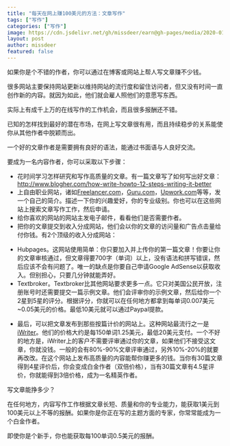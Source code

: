```yaml
---
title: "每天在网上赚100美元的方法：文章写作"
tags: ["写作"]
categories: ["写作"]
image: https://cdn.jsdelivr.net/gh/missdeer/earn@gh-pages/media/2020-01-07/write-article.jpg
layout: post
author: missdeer
featured: false
---
```


如果你是个不错的作者，你可以通过在博客或网站上帮人写文章赚不少钱。

很多网站主要保持网站更新以维持网站的流行度和留住访问者，但又没有时间一直创作新的内容。就因为如此，他们就会雇人照他们的意愿写东西。

实际上有成千上万的在线写作的工作机会，而且很多报酬还不错。

已知的怎样找到最好的潜在市场，在网上写文章很有用，而且持续稳步的关系能使你从其他作者中脱颖而出。

一个好的文章作者是需要拥有良好的语法，能通过书面语与人良好交流。

要成为一名内容作者，你可以采取以下步骤：

* 花时间学习怎样研究和写作高质量的文章。有一篇文章写了如何写出好文章： http://www.blogher.com/how-write-howto-12-steps-writing-it-better
* 上自由职业网站，诸如[Freelancer.com](https://www.freelancer.com)，[Guru.com](https://www.guru.com)，[Upwork.com](https://www.upwork.com)等等，发一个自己的简介。描述一下你的兴趣爱好，你的专业级别。你也可以在这些网站上搜索文章写作工作，然后申请。
* 给你喜欢的网站的网站主发电子邮件，看看他们是否需要作者。
* 把你的文章提交到收入分成网站，他们会以你的文章的访问量和广告点击量给付你钱。有2个顶级的收入分成网站：
 - Hubpages。这网站使用简单：你只要加入并上传你的第一篇文章！你要让你的文章审核通过，但文章得要700字（单词）以上，没有语法和拼写错误，然后应该不会有问题了。唯一的缺点是你要自己申请Google AdSense以获取收入。但别担心，只要几分钟就能弄好。
 - Textbroker。Textbroker比其他网站要求更多一点。它只对美国公民开放，注册账号时还需要提交一篇示例文章。他们会评审你的示例文章，然后给你一个2星到5星的评分。根据评分，你就可以在任何地方都拿到每单词0.007美元~0.05美元的价格。最低10美元就可以通过Paypal提款。
* 最后，可以把文章发布到那些按篇计价的网站上。这种网站最流行之一是[iWriter](https://www.iwriter.com)。他们的价格大约是每150单词1.25美元，最低20美元支付。一个不好的地方是，iWriter上的客户不需要评审通过你的文章，如果他们不接受这文章，你就没钱。一般的会有80%-90%文章评审通过，另外10%-20%的就要再改改。在这个网站上发布高质量的内容能帮你赚更多的钱。当你有30篇文章得到4星评价后，你会变成白金作者（双倍价格），当有30篇文章有4.5星评价，你就能得到3倍价格，成为一名精英作者。

写文章能挣多少？

在任何地方，内容写作工作根据文章长短、质量和你的专业能力，能获取1美元到100美元以上不等的报酬。如果你是你正在写的主题方面的专家，你常常能成为一个白金作者。

即使你是个新手，你也能获取每100单词0.5美元的报酬。